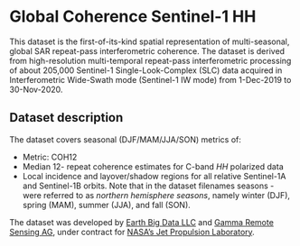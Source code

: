 # Global Coherence Sentinel-1 HH 

This dataset is the first-of-its-kind spatial representation of multi-seasonal, global SAR repeat-pass interferometric coherence. 
The dataset is derived from high-resolution multi-temporal repeat-pass interferometric processing of about 205,000 Sentinel-1 Single-Look-Complex (SLC) data acquired in Interferometric Wide-Swath mode (Sentinel-1 IW mode) from 1-Dec-2019 to 30-Nov-2020.



## Dataset description
The dataset covers seasonal (DJF/MAM/JJA/SON) metrics of:

- Metric: COH12 
- Median 12- repeat coherence estimates for C-band *HH* polarized data
- Local incidence and layover/shadow regions for all relative Sentinel-1A and Sentinel-1B orbits. Note that in the dataset filenames seasons - were referred to as *northern hemisphere seasons*, namely winter (DJF), spring (MAM), summer (JJA), and fall (SON).

The dataset was developed by [Earth Big Data LLC](https://earthbigdata.com/) and [Gamma Remote Sensing AG](https://www.gamma-rs.ch/), under contract for [NASA’s Jet Propulsion Laboratory](https://www.jpl.nasa.gov/).

